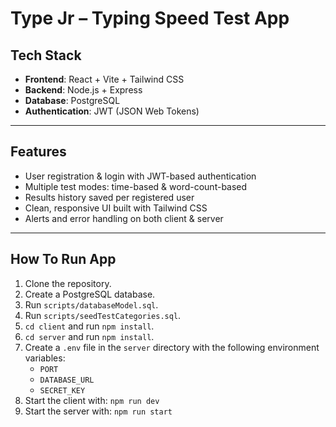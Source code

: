 # Type Jr – Typing Speed Test App

##  Tech Stack

- **Frontend**: React + Vite + Tailwind CSS
- **Backend**: Node.js + Express
- **Database**: PostgreSQL
- **Authentication**: JWT (JSON Web Tokens)

---

## Features

-  User registration & login with JWT-based authentication
- Multiple test modes: time-based & word-count-based
- Results history saved per registered user
- Clean, responsive UI built with Tailwind CSS
- Alerts and error handling on both client & server

---

## How To Run App

1. Clone the repository.
2. Create a PostgreSQL database.
3. Run `scripts/databaseModel.sql`.
4. Run `scripts/seedTestCategories.sql`.
5. `cd client` and run `npm install`.
6. `cd server` and run `npm install`.
7. Create a `.env` file in the `server` directory with the following environment variables:
   - `PORT`
   - `DATABASE_URL`
   - `SECRET_KEY`
8. Start the client with: `npm run dev`
9. Start the server with: `npm run start`

